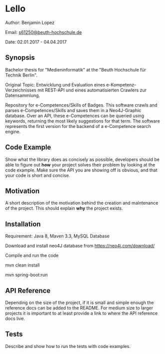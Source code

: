 # Lello

Author: Benjamin Lopez

Email: s61250@beuth-hochschule.de

Date: 02.01.2017 - 04.04.2017

## Synopsis

Bachelor thesis for "Medieninformatik" at the "Beuth Hochschule für Technik Berlin".

Original Topic: Entwicklung und Evaluation eines e-Kompetenz-Verzeichnisses mit REST-API und eines automatisierten Crawlers zur Datensammlung.

Repository for e-Competences/Skills of Badges. This software crawls and parses e-Competences/Skills and saves them in a Neo4J-Graphic database. Over an API, these e-Competences can be queried using keywords, returning the most likely suggestions for that term. The software represents the first version for the backend of a e-Competence search engine.

## Code Example

Show what the library does as concisely as possible, developers should be able to figure out **how** your project solves their problem by looking at the code example. Make sure the API you are showing off is obvious, and that your code is short and concise.

## Motivation

A short description of the motivation behind the creation and maintenance of the project. This should explain **why** the project exists.

## Installation

Requirement: Java 8, Maven 3.3, MySQL Database

Download and install neo4J database from https://neo4j.com/download/

Compile and run the code

mvn clean install

mvn spring-boot:run

## API Reference

Depending on the size of the project, if it is small and simple enough the reference docs can be added to the README. For medium size to larger projects it is important to at least provide a link to where the API reference docs live.

## Tests

Describe and show how to run the tests with code examples.
